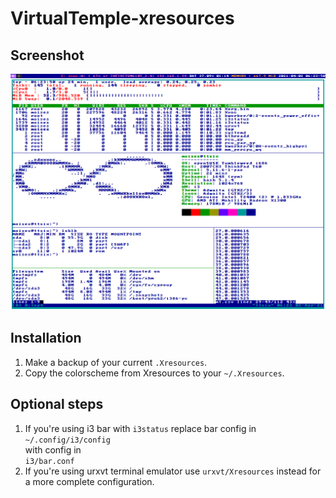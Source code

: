 # VirtualTemple-xresources

## Screenshot
![screenshot](assets/ss.png?raw=true "VirtualTemple")


## Installation
1. Make a backup of your current `.Xresources`.
2. Copy the colorscheme from Xresources to your `~/.Xresources`.

## Optional steps
1. If you're using i3 bar with `i3status` replace bar config in <br/>
`~/.config/i3/config` <br/>
with config in <br/>
`i3/bar.conf`
2. If you're using urxvt terminal emulator use `urxvt/Xresources` instead for a more complete configuration.
